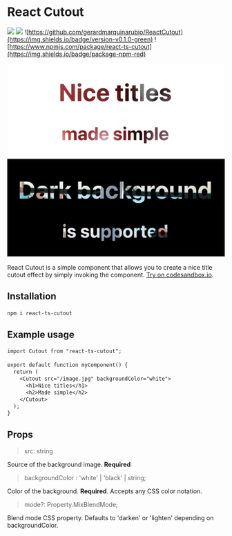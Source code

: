 # React Cutout

![](https://img.shields.io/badge/-typescript-blue)
![](https://img.shields.io/badge/react-v18.2-%2361DBFB)
![https://github.com/gerardmarquinarubio/ReactCutout](https://img.shields.io/badge/version-v0.1.0-green)
![https://www.npmjs.com/package/react-ts-cutout](https://img.shields.io/badge/package-npm-red)

![](/usage.png)

React Cutout is a simple component that allows you to create a nice title cutout effect by simply invoking the component. [Try on codesandbox.io](https://codesandbox.io/s/competent-herschel-v5snmd?file=/src/App.js).

## Installation

```sh
npm i react-ts-cutout
```

## Example usage

```tsx
import Cutout from "react-ts-cutout";

export default function myComponent() {
  return (
    <Cutout src="/image.jpg" backgroundColor="white">
      <h1>Nice titles</h1>
      <h2>Made simple</h2>
    </Cutout>
  );
}
```

## Props

> src: string

Source of the background image. **Required**

> backgroundColor : 'white' | 'black' | string;

Color of the background. **Required**. Accepts any CSS color notation.

> mode?: Property.MixBlendMode;

Blend mode CSS property. Defaults to 'darken' or 'lighten' depending on backgroundColor.
